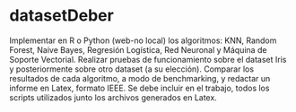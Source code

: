 # datasetDeber
Implementar en R o Python (web-no local) los algoritmos: KNN, Random Forest, Naive Bayes, Regresión Logística, Red Neuronal y Máquina de Soporte Vectorial. Realizar pruebas de funcionamiento sobre el dataset Iris y posteriormente sobre otro dataset (a su elección). Comparar los resultados de cada algoritmo, a modo de benchmarking, y redactar un informe en Latex, formato IEEE. Se debe incluir en el trabajo, todos los scripts utilizados junto los archivos generados en Latex.
